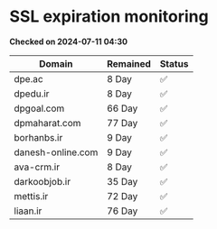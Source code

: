 # SSL expiration monitoring

**Checked on 2024-07-11 04:30**

| Domain | Remained | Status       |
|--------|----------|--------------|
| dpe.ac     | 8 Day   | ✅ |
| dpedu.ir     | 8 Day   | ✅ |
| dpgoal.com     | 66 Day   | ✅ |
| dpmaharat.com     | 77 Day   | ✅ |
| borhanbs.ir     | 9 Day   | ✅ |
| danesh-online.com     | 9 Day   | ✅ |
| ava-crm.ir     | 8 Day   | ✅ |
| darkoobjob.ir     | 35 Day   | ✅ |
| mettis.ir     | 72 Day   | ✅ |
| liaan.ir     | 76 Day   | ✅ |
